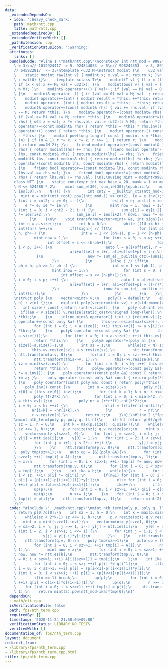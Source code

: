```yaml
---
data:
  _extendedDependsOn:
  - icon: ':heavy_check_mark:'
    path: math/ntt.cpp
    title: math/ntt.cpp
  _extendedRequiredBy: []
  _extendedVerifiedWith: []
  _pathExtension: cpp
  _verificationStatusIcon: ':warning:'
  attributes:
    links: []
  bundledCode: "#line 1 \"math/ntt.cpp\"\nconstexpr int ntt_mod = 998244353, ntt_root\
    \ = 3;\n// 1012924417 -> 5, 924844033 -> 5\n// 998244353  -> 3, 897581057 -> 3\n\
    // 645922817  -> 3;\ntemplate <u32 M>\nstruct modint {\n    u32 val;\npublic:\n\
    \    static modint raw(int v) { modint x; x.val = v; return x; }\n    modint()\
    \ : val(0) {}\n    template <class T>\n    modint(T v) { ll x = (ll)(v%(ll)(M));\
    \ if (x < 0) x += M; val = u32(x); }\n    modint(bool v) { val = ((unsigned int)(v)\
    \ % M); }\n    modint& operator++() { val++; if (val == M) val = 0; return *this;\
    \ }\n    modint& operator--() { if (val == 0) val = M; val--; return *this; }\n\
    \    modint operator++(int) { modint result = *this; ++*this; return result; }\n\
    \    modint operator--(int) { modint result = *this; --*this; return result; }\n\
    \    modint& operator+=(const modint& rhs) { val += rhs.val; if (val >= M) val\
    \ -= M; return *this; }\n    modint& operator-=(const modint& rhs) { val -= rhs.val;\
    \ if (val >= M) val += M; return *this; }\n    modint& operator*=(const modint&\
    \ rhs) { u64 z = val; z *= rhs.val; val = (u32)(z % M); return *this; }\n    modint&\
    \ operator/=(const modint& rhs) { return *this = *this * rhs.inv(); }\n    modint\
    \ operator+() const { return *this; }\n    modint operator-() const { return modint()\
    \ - *this; }\n    modint pow(long long n) const { modint x = *this, r = 1; while\
    \ (n) { if (n & 1) r *= x; x *= x; n >>= 1; } return r; }\n    modint inv() const\
    \ { return pow(M-2); }\n    friend modint operator+(const modint& lhs, const modint&\
    \ rhs) { return modint(lhs) += rhs; }\n    friend modint operator-(const modint&\
    \ lhs, const modint& rhs) { return modint(lhs) -= rhs; }\n    friend modint operator*(const\
    \ modint& lhs, const modint& rhs) { return modint(lhs) *= rhs; }\n    friend modint\
    \ operator/(const modint& lhs, const modint& rhs) { return modint(lhs) /= rhs;\
    \ }\n    friend bool operator==(const modint& lhs, const modint& rhs) { return\
    \ lhs.val == rhs.val; }\n    friend bool operator!=(const modint& lhs, const modint&\
    \ rhs) { return lhs.val != rhs.val; }\n};\nusing mint = modint<998244353>;\n\n\
    class NTT {\n    static constexpr int max_base = 20, maxN = 1 << max_base; //\
    \ N <= 524288 * 2\n    mint sum_e[30], sum_ie[30];\npublic:\n    mint es[30],\
    \ ies[30];\n    NTT() {\n        int cnt2 = __builtin_ctz(ntt_mod-1);\n      \
    \  mint e = mint(ntt_root).pow((ntt_mod-1) >> cnt2), ie = e.inv();\n        for\
    \ (int i = cnt2; i >= 0; i--){\n            es[i] = e; ies[i] = ie;\n        \
    \    e *= e; ie *= ie;\n        }\n        mint now = 1, nowi = 1;\n        for\
    \ (int i = 0; i < cnt2 - 2; i++) {\n            sum_e[i] = es[i+2] * now; now\
    \ *= ies[i+2];\n            sum_ie[i] = ies[i+2] * nowi; nowi *= es[i+2];\n  \
    \      }\n    }\n\n    void transform(vector<mint> &a, int sign){\n        const\
    \ int n = a.size();\n        int h = 0;\n        while ((1U << h) < (unsigned\
    \ int)(n)) h++;\n        if(!sign){ // fft\n            for (int ph = 1; ph <=\
    \ h; ph++) {\n                int w = 1 << (ph-1), p = 1 << (h-ph);\n        \
    \        mint now = 1;\n                for (int s = 0; s < w; s++) {\n      \
    \              int offset = s << (h-ph+1);\n                    for (int i = 0;\
    \ i < p; i++) {\n                        auto l = a[i+offset], r = a[i+offset+p]*now;\n\
    \                        a[i+offset] = l+r, a[i+offset+p] = l-r;\n           \
    \         }\n                    now *= sum_e[__builtin_ctz(~(unsigned int)(s))];\n\
    \                }\n            }\n        }else { // ifft\n            for (int\
    \ ph = h; ph >= 1; ph--) {\n                int w = 1 << (ph-1), p = 1 << (h-ph);\n\
    \                mint inow = 1;\n                for (int s = 0; s < w; s++) {\n\
    \                    int offset = s << (h-ph+1);\n                    for (int\
    \ i = 0; i < p; i++) {\n                        auto l = a[i+offset], r = a[i+offset+p];\n\
    \                        a[i+offset] = l+r, a[i+offset+p] = (l-r)*inow;\n    \
    \                }\n                    inow *= sum_ie[__builtin_ctz(~(unsigned\
    \ int)(s))];\n                }\n            }\n        }\n    }\n};\n\nNTT ntt;\n\
    \nstruct poly {\n    vector<mint> v;\n    poly() = default;\n    explicit poly(int\
    \ n) : v(n) {};\n    explicit poly(vector<mint> vv) : v(std::move(vv)) {};\n \
    \   int size() const {return (int)v.size(); }\n    poly cut(int len){\n      \
    \  if(len < v.size()) v.resize(static_cast<unsigned long>(len));\n        return\
    \ *this;\n    }\n    inline mint& operator[] (int i) {return v[i]; }\n    poly&\
    \ operator+=(const poly &a) {\n        this->v.resize(max(size(), a.size()));\n\
    \        for (int i = 0; i < a.size(); ++i) this->v[i] += a.v[i];\n        return\
    \ *this;\n    }\n    poly& operator-=(const poly &a) {\n        this->v.resize(max(size(),\
    \ a.size()));\n        for (int i = 0; i < a.size(); ++i) this->v[i] -= a.v[i];\n\
    \        return *this;\n    }\n    poly& operator*=(poly a) {\n        int N =\
    \ size()+a.size()-1;\n        int sz = 1;\n        while(sz < N) sz <<= 1;\n \
    \       this->v.resize(sz); a.v.resize(sz);\n        ntt.transform(this->v, 0);\
    \ ntt.transform(a.v, 0);\n        for(int i = 0; i < sz; ++i) this->v[i] *= a.v[i];\n\
    \        ntt.transform(this->v, 1);\n        this->v.resize(N);\n        mint\
    \ iz = mint(sz).inv();\n        for (int i = 0; i < N; i++) this->v[i] *= iz;\n\
    \        return *this;\n    }\n    poly& operator/=(const poly &a){ return (*this\
    \ *= a.inv()); }\n    poly operator+(const poly &a) const { return poly(*this)\
    \ += a; }\n    poly operator-(const poly &a) const { return poly(*this) -= a;\
    \ }\n    poly operator*(const poly &a) const { return poly(*this) *= a; }\n\n\
    \    poly inv() const {\n        int n = size();\n        poly r(1);\n       \
    \ r[0] = (this->v[0]).inv();\n        for (int k = 1; k < n; k <<= 1) {\n    \
    \        poly ff(2*k);\n            for (int i = 0; i < min(k*2, n); ++i) ff[i]\
    \ = this->v[i];\n            poly nr = (r*r*ff).cut(k*2);\n            for (int\
    \ i = 0; i < k; ++i) {\n                nr[i] = (r[i]+r[i]-nr[i]);\n         \
    \       nr[i+k] = -nr[i+k];\n            }\n            r = nr;\n        }\n \
    \       r.v.resize(n);\n        return r;\n    }\n};\n#line 2 \"fps/nth_term.cpp\"\
    \nmint nth_term(poly p, poly q, ll n){\n    if(!n) return p[0]/q[0];\n    int\
    \ sz = 1, h = 0;\n    int k = max(p.size(), q.size());\n    while(sz < 2*k-1)\
    \ sz <<= 1, h++;\n    p.v.resize(sz); q.v.resize(sz);\n    mint x = mint(sz>>1).inv();\n\
    \    vector<mint> y(sz>>1, 0);\n    for (int j = sz>>2, i = h; j; j >>= 1, i--)\
    \ y[j] = ntt.ies[i];\n    y[0] = 1;\n    for (int i = 2; i < sz>>1; i <<= 1) {\n\
    \        for (int j = i+1; j < 2*i; ++j) {\n            y[j] = y[j-i]*y[i];\n\
    \        }\n    }\n    ntt.transform(p.v, 0);\n    ntt.transform(q.v, 0);\n  \
    \  poly tmp(sz>>1);\n    auto up = [&](poly &A){\n        for (int i = 0; i <\
    \ sz>>1; ++i) tmp[i] = A[i];\n        ntt.transform(tmp.v, 1);\n        mint now\
    \ = x;\n        for (int i = 0; i < sz>>1; ++i) tmp[i] *= now, now *= ntt.es[h];\n\
    \        ntt.transform(tmp.v, 0);\n        for (int i = 0; i < sz>>1; ++i) A[i|(sz>>1)]\
    \ = tmp[i];\n    };\n    int ika = h;\n    while(n){\n        for (int i = 0;\
    \ i < sz; ++i) p[i] *= q[i^1];\n        if(n&1) for (int i = 0; i < sz>>1; ++i)\
    \ p[i] = (p[i<<1]-p[(i<<1)|1])*y[i];\n        else for (int i = 0; i < sz>>1;\
    \ ++i) p[i] = (p[i<<1]+p[(i<<1)|1]);\n        ika++;\n        if(n == 1) break;\n\
    \        up(p);\n        for (int i = 0; i < sz>>1; ++i) q[i] = q[i<<1]*q[(i<<1)|1];\n\
    \        up(q);\n        n >>= 1;\n    }\n    for (int i = 0; i < sz>>1; ++i)\
    \ tmp[i] = p[i];\n    ntt.transform(tmp.v, 1);\n    return mint(2).pow(ntt_mod-ika)*tmp[0];\n\
    }\n"
  code: "#include \"../math/ntt.cpp\"\nmint nth_term(poly p, poly q, ll n){\n    if(!n)\
    \ return p[0]/q[0];\n    int sz = 1, h = 0;\n    int k = max(p.size(), q.size());\n\
    \    while(sz < 2*k-1) sz <<= 1, h++;\n    p.v.resize(sz); q.v.resize(sz);\n \
    \   mint x = mint(sz>>1).inv();\n    vector<mint> y(sz>>1, 0);\n    for (int j\
    \ = sz>>2, i = h; j; j >>= 1, i--) y[j] = ntt.ies[i];\n    y[0] = 1;\n    for\
    \ (int i = 2; i < sz>>1; i <<= 1) {\n        for (int j = i+1; j < 2*i; ++j) {\n\
    \            y[j] = y[j-i]*y[i];\n        }\n    }\n    ntt.transform(p.v, 0);\n\
    \    ntt.transform(q.v, 0);\n    poly tmp(sz>>1);\n    auto up = [&](poly &A){\n\
    \        for (int i = 0; i < sz>>1; ++i) tmp[i] = A[i];\n        ntt.transform(tmp.v,\
    \ 1);\n        mint now = x;\n        for (int i = 0; i < sz>>1; ++i) tmp[i] *=\
    \ now, now *= ntt.es[h];\n        ntt.transform(tmp.v, 0);\n        for (int i\
    \ = 0; i < sz>>1; ++i) A[i|(sz>>1)] = tmp[i];\n    };\n    int ika = h;\n    while(n){\n\
    \        for (int i = 0; i < sz; ++i) p[i] *= q[i^1];\n        if(n&1) for (int\
    \ i = 0; i < sz>>1; ++i) p[i] = (p[i<<1]-p[(i<<1)|1])*y[i];\n        else for\
    \ (int i = 0; i < sz>>1; ++i) p[i] = (p[i<<1]+p[(i<<1)|1]);\n        ika++;\n\
    \        if(n == 1) break;\n        up(p);\n        for (int i = 0; i < sz>>1;\
    \ ++i) q[i] = q[i<<1]*q[(i<<1)|1];\n        up(q);\n        n >>= 1;\n    }\n\
    \    for (int i = 0; i < sz>>1; ++i) tmp[i] = p[i];\n    ntt.transform(tmp.v,\
    \ 1);\n    return mint(2).pow(ntt_mod-ika)*tmp[0];\n}"
  dependsOn:
  - math/ntt.cpp
  isVerificationFile: false
  path: fps/nth_term.cpp
  requiredBy: []
  timestamp: '2020-11-24 21:58:04+09:00'
  verificationStatus: LIBRARY_NO_TESTS
  verifiedWith: []
documentation_of: fps/nth_term.cpp
layout: document
redirect_from:
- /library/fps/nth_term.cpp
- /library/fps/nth_term.cpp.html
title: fps/nth_term.cpp
---
```

